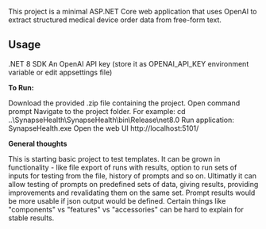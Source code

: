 This project is a minimal ASP.NET Core web application that uses OpenAI
to extract structured medical device order data from free-form text. 


## **Usage**
.NET 8 SDK
An OpenAI API key (store it as OPENAI_API_KEY environment variable or edit appsettings file)

**To Run:**

Download the provided .zip file containing the project.
Open command prompt
Navigate to the project folder. For example:
	cd ..\SynapseHealth\SynapseHealth\bin\Release\net8.0
Run application:
	SynapseHealth.exe
Open the web UI
	http://localhost:5101/



**General thoughts**

This is starting basic project to test templates. It can be grown in functionality - like file export of runs with results, option to run sets of inputs for testing from the file, history of prompts and so on.
Ultimatly it can allow testing of prompts on predefined sets of data, giving results, providing improvements and revalidating them on the same set. 
Prompt results would be more usable if json output would be defined. Certain things like "components" vs "features" vs "accessories" can be hard to explain for stable results.



	
